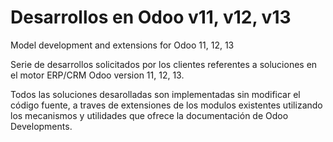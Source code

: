 # Desarrollos en Odoo v11, v12, v13
Model development and extensions for Odoo 11, 12, 13

Serie de desarrollos solicitados por los clientes referentes a soluciones en el motor ERP/CRM Odoo version 11, 12, 13.

Todos las soluciones desarolladas son implementadas sin modificar el código fuente, a traves de extensiones de los modulos existentes utilizando los mecanismos y utilidades que ofrece la documentación de Odoo Developments.
